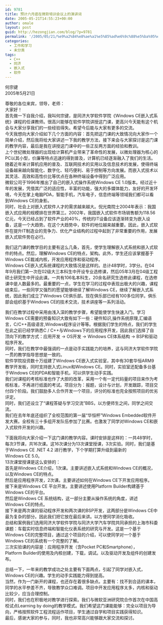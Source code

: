 ```yaml
---
id: 9781
title: 预计六月底在微软培训会议上的演讲词
date: 2005-05-21T14:55:23+00:00
author: omale
layout: post
guid: http://hezongjian.com/blog/?p=9781
permalink: '/2005/05/21/%e9%a2%84%e8%ae%a1%e5%85%ad%e6%9c%88%e5%ba%95%e5%9c%a8%e5%be%ae%e8%bd%af%e5%9f%b9%e8%ae%ad%e4%bc%9a%e8%ae%ae%e4%b8%8a%e7%9a%84%e6%bc%94%e8%ae%b2%e8%af%8d-2/'
categories:
  - 工作和学习
  - 未分类
tags:
  - C++
  - 同济
  - 嵌入式
  - 软件
---
```

何宗键  
2005年5月21日

尊敬的各位来宾，领导，老师：  
大家好！  
首先做一下自我介绍，我叫何宗键，是同济大学软件学院《Windows&nbsp;CE嵌入式系统》课程的任课教师。很高兴能够在软件学院讲授这门课，更高兴今天能有这个机会与大家分享我们的一些经验得失。希望今后能与大家有更多的交流。  
今天我想向大家介绍如下几个方面的内容：首先把这门课的大致情况向大家作一个简单介绍，然后我将给大家讲述一下我的教学方法，接下来会与大家探讨是这门课的教学内容，最后是我在讲授这门课中的一些正反两方面的经验和教训。  
上个世纪微处理器的出现给计算机产业带来了革命性的发展，以微处理器为核心的PC以其小型，价廉等特点迅速的得到普及，计算机已经逐渐融入了我们的生活。随着近年来计算机应用的普及、互联网技术的实用以及信息技术的发展，使得终端设备越来越向智能化、数字化、轻巧便利、易于控制等方向发展。而嵌入式技术以其灵活、高效和高性价比等优点在各种终端设备中得到广泛应用。  
微软公司于1996年推出了自己的嵌入式操作系统Windows&nbsp;CE&nbsp;1.0版本。经过近十年的发展，凭借其广泛的适应性，丰富的功能，强大的多媒体能力，友好的开发环境，今天在掌上电脑PDA，智能手机，汽车电子，信息终端等领域我们都可以看到Windows&nbsp;CE的身影。  
同时，社会上对嵌入式软件人才的需求越来越大。倪光南院士2004年表示：我国嵌入式应用的规模排在世界第三。2002年，我国嵌入式软件市场销售额为118.56亿元，今天已经占到了软件产业的40%，传统的IT设备应该逐渐转变为嵌入设备，这是一个大趋势。在这个大趋势中，软件的地位越来越重要。因此，嵌入式软件在提升IT制造业的竞争力、优化产业结构的过程中起到了非常重要的作用，发展嵌入式软件势在必行。&nbsp;

我们这门课的教学目的主要有这么几条，首先，使学生理解嵌入式系统和嵌入式软件的特点。然后，理解Windows&nbsp;CE的特点，架构。此外，学生还应该掌握基于Windows&nbsp;CE裁减内核，开发应用程序和驱动程序。  
Windows&nbsp;CE嵌入式系统课程的大致情况是这样的。总计48学时，3学分。在04年9月我们第一次在02级大三本科生中开设专业选修课，然后05年3月在04级工程硕士研究生中开设此课。一共有106名本科生，20余名研究生选修此课程，在选修课中是人数最多的。最重要的一点，学生在学习的过程中表现出极大的兴趣，课程结束后，一些同学又强烈的愿望能够继续了解Windows&nbsp;CE，继续了解嵌入式系统，因此我们成立了Windows&nbsp;CE俱乐部。现在俱乐部已经有100多位同学。俱乐部会组织基于Windows&nbsp;CE的技术交流，技术讲座等一系列活动。

我们在教学过程中采用由浅入深的教学步骤，希望能使学生快速入门。学习Windows&nbsp;CE需要的预备知识大致有如下一些：硬件知识,操作系统原理,汇编语言，C/C++高级语言,Windows程序设计等等。根据我们学生的特点，我们的学生在此之前已经学熟悉C&nbsp;/&nbsp;C++与Windows下的应用程序开发，因此我们选择了自顶向下的教学方式：应用开发&nbsp;->&nbsp;OS开发&nbsp;->&nbsp;Windows&nbsp;CE体系结构&nbsp;->&nbsp;BSP和驱动程序开发。  
同时，我们在教学中最强调的一点是动手实践能力的培养，这与同济大学软件学院一贯的教学指导思想是一致的。  
软件学院投资数十万组建了Windows&nbsp;CE嵌入式实验室，其中有30套华恒ARM9教学开发板，同时支持嵌入式Linux和Windows&nbsp;CE。同时，实验室还配备多台基于Windows&nbsp;CE的PDA和智能手机，可以供学生动手实践。  
我们对课程的考核标准也作了大胆的改革，采用一个有一定代码量的项目来作为考核标准，不再进行纸面的考试。项目分为：报题，设计与计划，开发跟踪，项目交付四个阶段。我们鼓励多人合作开发一个项目，评分的标准也完全按照项目的优劣评定。  
同时，我们还设立了“课程答疑与学习交流”BBS，以方便师生之间，同学之间交流。  
我们在去年年底还组织了全校范围的第一届“华恒杯”Windows&nbsp;Embedded软件开发大赛。全校有三十多组开发队伍参加了比赛。也激发了同学对Windows&nbsp;CE和嵌入式软件开发的兴趣。

下面我将向大家介绍一下这门课的教学内容。课时安排是这样的：一共48学时，每次3节课，共16次课。这16次课分为13次课堂授课，3次实验。同时，我们是基于Windows&nbsp;CE&nbsp;.NET&nbsp;4.2&nbsp;进行教学，下个学期打算升级到最新的Windows&nbsp;CE&nbsp;5.0。  
13次课堂授课是这么安排的：  
首先是Windows&nbsp;CE介绍，1次课。主要讲述嵌入式系统和Windows&nbsp;CE的概况，以及Windows&nbsp;CE的特点。  
然后是应用程序开发，2次课。主要讲述如何在Windows&nbsp;CE下开发应用程序。  
接下来是Windows&nbsp;CE&nbsp;平台开发。主要讲述使用Platform&nbsp;Builder构建基于Windows&nbsp;CE的平台。  
然后是Windows&nbsp;CE&nbsp;系统结构，这一部分主要从操作系统的角度，讲述Windows&nbsp;CE的特点。  
接下来是两次课的驱动程序开发和两次课的BSP开发，这两部分是Windows&nbsp;CE中最为复杂的部分。因此我们把它放在最后来讲。以方便同学消化吸收。  
总结和案例我们选用同济大学软件学院与同济大学汽车学院共同承担的上海市科委课题：车载实时信息终端和智能化仪表系统的研究与开发。这是一个基于Windows&nbsp;CE的完整项目，通过这个项目的介绍，可以使同学对一个基于Windows&nbsp;CE的系统有一个完整的了解。  
三次实验课的内容是：应用程序开发（含Pocket&nbsp;PC和Smartphone），Platform&nbsp;Builder的使用及内核创建，下载，调试。以及驱动开发及组件的创建发布。

总结一下，一年来的教学成功之处主要有下面两点，引起了同学对嵌入式，Windows&nbsp;CE的兴趣。学生的动手实践能力得到提高。  
当然，作为一门新开的课程，也还存在着很多缺点。主要有：找不到合适的课本，同学的水平参差不齐，导致教学众口难调。项目中开发应用程序太多，内核和驱动比较少，应当合理控制。  
同时，我们也在积极地对教学进行探索。我们与微软亚洲研究院合作首次在中国高校试点Learning&nbsp;by&nbsp;doing的教学模式。我们希望这门课能能够：完全以项目为导向，严格按照软件工程流程运作项目，学生通过自学和项目实践获得知识。  
最后，感谢大家的参与，同时，我也非常高兴能够跟大家交流和探讨。